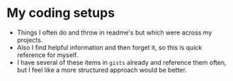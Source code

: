 # My coding setups

* Things I often do and throw in readme's but which were across my projects. 
* Also I find helpful information and then forget it, so this is quick reference for myself. 
* I have several of these items in `gists` already and reference them often, but I feel like a more structured approach would be better. 


